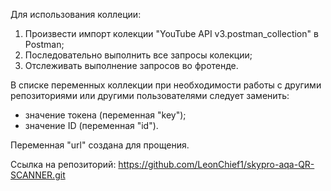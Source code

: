 Для использования коллеции:
1. Произвести импорт колекции "YouTube API v3.postman_collection" в Postman;
2. Последовательно выполнить все запросы колекции;
3. Отслеживать выполнение запросов во фротенде.

В списке переменных коллекции при необходимости работы с другими репозиториями или другими пользователями
cледует заменить:
- значение токена (переменная "key");
- значение ID (переменная "id").

Переменная "url" создана для прощения.

Ссылка на репозиторий: https://github.com/LeonChief1/skypro-aqa-QR-SCANNER.git
